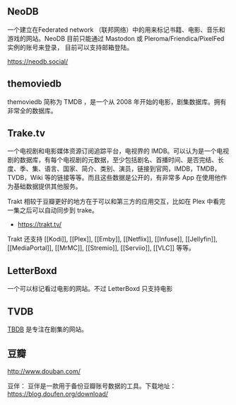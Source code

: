 ## NeoDB

一个建立在Federated network （联邦网络）中的用来标记书籍、电影、音乐和游戏的网站。NeoDB 目前只能通过 Mastodon 或 Pleroma/Friendica/PixelFed 实例的账号来登录， 目前可以支持邮箱登陆。

https://neodb.social/

## themoviedb

themoviedb 简称为 TMDB ，是一个从 2008 年开始的电影，剧集数据库。拥有非常全的数据库。

## Trake.tv

一个电视剧和电影媒体资源订阅追踪平台，电视界的 IMDB。可以认为是一个电视剧的数据库，有每个电视剧的元数据，至少包括剧名、首播时间、是否完结、长度、季、集、语言、国家、简介、类别、演员，链接到官网，IMDB，TMDB，TVDB，Wiki 等的链接等等。而且这些数据是公开的，有非常多 App 在使用他作为基础数据提供其他服务。

Trakt 相较于豆瓣更好的地方在于可以和第三方的应用交互，比如在 Plex 中看完一集之后可以自动同步到 trake。

- https://trakt.tv/

Trakt 还支持 [[Kodi]], [[Plex]], [[Emby]], [[Netflix]], [[Infuse]], [[Jellyfin]], [[MediaPortal]], [[MrMC]], [[Stremio]], [[Serviio]], [[VLC]] 等等。

## LetterBoxd

一个可以标记看过电影的网站。不过 LetterBoxd 只支持电影

## TVDB

[TBDB](https://thetvdb.com/) 是专注在剧集的网站。

## 豆瓣

http://www.douban.com/

豆伴： 豆伴是一款用于备份豆瓣账号数据的工具。下载地址：https://blog.doufen.org/download/
